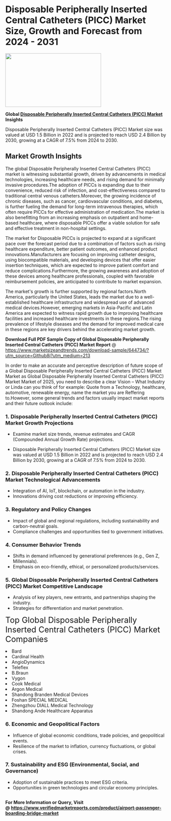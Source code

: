 <H1>Disposable Peripherally Inserted Central Catheters (PICC) Market Size, Growth and Forecast from 2024 - 2031</H1><img class="aligncenter size-medium wp-image-584254" src="https://thirdeyenews.in/wp-content/uploads/2024/09/Global-Market-Research-300x168.jpeg" alt="" width="300" height="168" /><p><strong>Global&nbsp;<a href="https://www.marketsizeandtrends.com/download-sample/644734/?utm_source=Github8j?utm_medium=213">Disposable Peripherally Inserted Central Catheters (PICC) Market</a> Insights</strong></p><p>Disposable Peripherally Inserted Central Catheters (PICC) Market size was valued at USD 1.5 Billion in 2022 and is projected to reach USD 2.4 Billion by 2030, growing at a CAGR of 7.5% from 2024 to 2030.</p><p><h2>Market Growth Insights</h2> <p>The global Disposable Peripherally Inserted Central Catheters (PICC) market is witnessing substantial growth, driven by advancements in medical technologies, increasing healthcare needs, and rising demand for minimally invasive procedures.The adoption of PICCs is expanding due to their convenience, reduced risk of infection, and cost-effectiveness compared to traditional central venous catheters.Moreover, the growing incidence of chronic diseases, such as cancer, cardiovascular conditions, and diabetes, is further fueling the demand for long-term intravenous therapies, which often require PICCs for effective administration of medication.The market is also benefitting from an increasing emphasis on outpatient and home-based healthcare, where disposable PICCs offer a viable solution for safe and effective treatment in non-hospital settings.</p> <p>The market for Disposable PICCs is projected to expand at a significant pace over the forecast period due to a combination of factors such as rising healthcare expenditure, better patient outcomes, and enhanced product innovations.Manufacturers are focusing on improving catheter designs, using biocompatible materials, and developing devices that offer easier insertion techniques, which are expected to improve patient comfort and reduce complications.Furthermore, the growing awareness and adoption of these devices among healthcare professionals, coupled with favorable reimbursement policies, are anticipated to contribute to market expansion.</p> <p>The market's growth is further supported by regional factors.North America, particularly the United States, leads the market due to a well-established healthcare infrastructure and widespread use of advanced medical devices.However, emerging markets in Asia-Pacific and Latin America are expected to witness rapid growth due to improving healthcare facilities and increased healthcare investments in these regions.The rising prevalence of lifestyle diseases and the demand for improved medical care in these regions are key drivers behind the accelerating market growth.</p> <p><span class=""><strong>Download Full PDF Sample Copy of Global Disposable Peripherally Inserted Central Catheters (PICC) Market Report</strong> @ <a href="https://www.marketsizeandtrends.com/download-sample/644734/?utm_source=Github8j?utm_medium=213" target="_blank">https://www.marketsizeandtrends.com/download-sample/644734/?utm_source=Github8j?utm_medium=213</a></span></p><p>In order to make an accurate and perceptive description of future scope of a Global&nbsp;Disposable Peripherally Inserted Central Catheters (PICC) Market Market as Global&nbsp;Disposable Peripherally Inserted Central Catheters (PICC) Market Market of 2025, you need to describe a clear Vision &ndash; What Industry or Linda can you think of for example: Quote from a Technology, healthcare, automotive, renewable energy, name the market you are Reffering to.However, some general trends and factors usually impact market reports and their future outlook include:</p><h3>1.&nbsp;<strong>Disposable Peripherally Inserted Central Catheters (PICC) Market Growth Projections</strong></h3><ul><li>Examine market size trends, revenue estimates and CAGR (Compounded Annual Growth Rate) projections.</li><li><p>Disposable Peripherally Inserted Central Catheters (PICC) Market size was valued at USD 1.5 Billion in 2022 and is projected to reach USD 2.4 Billion by 2030, growing at a CAGR of 7.5% from 2024 to 2030.</p></li></ul><h3>2.&nbsp;<strong>Disposable Peripherally Inserted Central Catheters (PICC) Market Technological Advancements</strong></h3><ul><li>Integration of AI, IoT, blockchain, or automation in the industry.</li><li>Innovations driving cost reductions or improving efficiency.</li></ul><h3>3.&nbsp;<strong>Regulatory and Policy Changes</strong></h3><ul><li>Impact of global and regional regulations, including sustainability and carbon-neutral goals.</li><li>Compliance challenges and opportunities tied to government initiatives.</li></ul><h3>4.&nbsp;<strong>Consumer Behavior Trends</strong></h3><ul><li>Shifts in demand influenced by generational preferences (e.g., Gen Z, Millennials).</li><li>Emphasis on eco-friendly, ethical, or personalized products/services.</li></ul><h3>5.&nbsp;<strong>Global Disposable Peripherally Inserted Central Catheters (PICC) Market Competitive Landscape</strong></h3><ul><li>Analysis of key players, new entrants, and partnerships shaping the industry.</li><li>Strategies for differentiation and market penetration.</li></ul><p data-pm-slice="1 1 []"><span style="color: inherit; font-family: inherit; font-size: 25px;">Top Global Disposable Peripherally Inserted Central Catheters (PICC) Market Companies</span></p><div class="" data-test-id=""><p><li>Bard</li><li> Cardinal Health</li><li> AngioDynamics</li><li> Teleflex</li><li> B.Braun</li><li> Vygon</li><li> Cook Medical</li><li> Argon Medical</li><li> Shandong Branden Medical Devices</li><li> Foshan SPECIAL MEDICAL</li><li> Zhengzhou DIALL Medical Technology</li><li> Shandong Ande Healthcare Apparatus</li></p></div><h3>6.&nbsp;<strong>Economic and Geopolitical Factors</strong></h3><ul><li>Influence of global economic conditions, trade policies, and geopolitical events.</li><li>Resilience of the market to inflation, currency fluctuations, or global crises.</li></ul><h3>7.&nbsp;<strong>Sustainability and ESG (Environmental, Social, and Governance)</strong></h3><ul><li>Adoption of sustainable practices to meet ESG criteria.</li><li>Opportunities in green technologies and circular economy principles.</li></ul><h2><strong style="font-size: 14px;">For More Information or Query, Visit @&nbsp;</strong><a style="background-color: #ffffff; font-size: 14px;" href="https://www.marketsizeandtrends.com/report/disposable-peripherally-inserted-central-catheters-picc-market/" target="_blank">https://www.verifiedmarketreports.com/product/airport-passenger-boarding-bridge-market</a></h2>